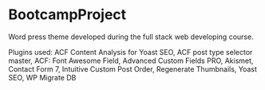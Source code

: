# BootcampProject


Word press theme developed during the full stack web developing course.

Plugins used: 
ACF Content Analysis for Yoast SEO,
ACF post type selector master,
ACF: Font Awesome Field,
Advanced Custom Fields PRO,
Akismet,
Contact Form 7,
Intuitive Custom Post Order,
Regenerate Thumbnails,
Yoast SEO,
WP Migrate DB


